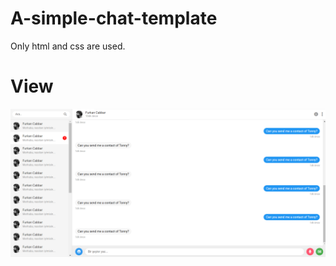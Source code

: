 # A-simple-chat-template
Only html and css are used.
# View
![ss](https://github.com/ffcabbar/A-simple-chat-template/blob/master/SS.png)
